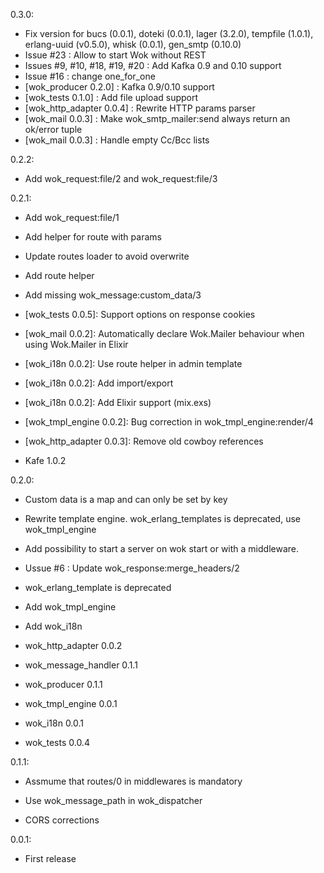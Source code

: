 0.3.0:
  * Fix version for bucs (0.0.1), doteki (0.0.1), lager (3.2.0), tempfile (1.0.1), erlang-uuid (v0.5.0), whisk (0.0.1), gen_smtp (0.10.0)
  * Issue #23 : Allow to start Wok without REST
  * Issues #9, #10, #18, #19, #20 : Add Kafka 0.9 and 0.10 support
  * Issue #16 : change one_for_one 
  * [wok_producer 0.2.0] : Kafka 0.9/0.10 support
  * [wok_tests 0.1.0] : Add file upload support
  * [wok_http_adapter 0.0.4] : Rewrite HTTP params parser
  * [wok_mail 0.0.3] : Make wok_smtp_mailer:send always return an ok/error tuple
  * [wok_mail 0.0.3] : Handle empty Cc/Bcc lists

0.2.2:
  * Add wok_request:file/2 and wok_request:file/3

0.2.1:
  * Add wok_request:file/1

  * Add helper for route with params

  * Update routes loader to avoid overwrite

  * Add route helper

  * Add missing wok_message:custom_data/3

  * [wok_tests 0.0.5]: Support options on response cookies

  * [wok_mail 0.0.2]: Automatically declare Wok.Mailer behaviour when using Wok.Mailer in Elixir

  * [wok_i18n 0.0.2]: Use route helper in admin template

  * [wok_i18n 0.0.2]: Add import/export

  * [wok_i18n 0.0.2]: Add Elixir support (mix.exs)

  * [wok_tmpl_engine 0.0.2]: Bug correction in wok_tmpl_engine:render/4

  * [wok_http_adapter 0.0.3]: Remove old cowboy references

  * Kafe 1.0.2

0.2.0:
  * Custom data is a map and can only be set by key

  * Rewrite template engine. wok_erlang_templates is deprecated, use wok_tmpl_engine

  * Add possibility to start a server on wok start or with a middleware.

  * Ussue #6 : Update wok_response:merge_headers/2

  * wok_erlang_template is deprecated

  * Add wok_tmpl_engine

  * Add wok_i18n

  * wok_http_adapter 0.0.2

  * wok_message_handler 0.1.1

  * wok_producer 0.1.1

  * wok_tmpl_engine 0.0.1

  * wok_i18n 0.0.1

  * wok_tests 0.0.4
    
0.1.1:
  * Assmume that routes/0 in middlewares is mandatory

  * Use wok_message_path in wok_dispatcher

  * CORS corrections

0.0.1:
  * First release

